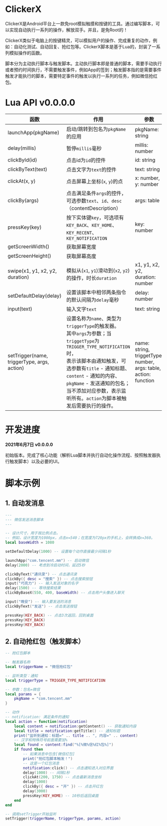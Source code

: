 # ClickerX

ClickerX是Android平台上一款免root模拟触摸和按键的工具。通过编写脚本，可以实现自动执行一系列的操作，解放双手。并且，是免Root的！

ClickerX类似于电脑上的按键精灵，可以模拟用户的操作、完成重复的动作，例如：自动化测试、自动回复、抢红包等。ClickerX脚本是基于Lua的，封装了一系列模拟操作的函数。

脚本分为主动执行脚本与触发脚本。主动执行脚本即是普通的脚本，需要手动执行或者预约时间执行，不需要触发事件，例如App的签到；触发脚本指的是需要事件触发才能执行的脚本，需要特定事件的触发以执行一系列的任务，例如微信抢红包。

# Lua API v0.0.0.0

函数   | 作用 | 参数 
----  | ----  |----  
launchApp(pkgName)  | 启动/跳转到包名为`pkgName`的应用 | pkgName: string
delay(millis)  | 暂停`millis`毫秒 | millis: number
clickById(id) | 点击id为`id`的控件 | id: string
clickByText(text) | 点击文字为`text`的控件 | text: string
clickAt(x, y) | 点击屏幕上坐标(`x`, `y`)的点 | x: number, y: number
clickBy(args) | 点击满足条件`args`的控件，可选参数`text`、`id`、`desc`（contentDescription） | args: table
pressKey(key) | 按下实体键`key`，可选项有`KEY_BACK`、`KEY_HOME`、`KEY_RECENT`、`KEY_NOTIFICATION` | key: number
getScreenWidth() | 获取屏幕宽度 | 
getScreenHeight() | 获取屏幕高度
swipe(x1, y1, x2, y2, duration) | 模拟从(`x1`, `y1`)滑动到(`x2`, `y2`)的操作，时长`duration` | x1, y1, x2, y2, duration: number
setDefaultDelay(delay) | 设置该脚本中相邻两条指令的默认间隔为`delay`毫秒 | delay: number
input(text) | 输入文字`text` | text: string
setTrigger(name, triggerType, args, action) | 设置名称为`name`、类型为`triggerType`的触发器。<br>其中`args`为参数；当`triggetType`为`TRIGGER_TYPE_NOTIFICATION`时，<br>表示该脚本由通知触发，可选参数有`title` - 通知标题、`content` - 通知的内容、`pkgName` - 发送通知的包名；当不添加对应参数，表示监听所有。`action`为脚本被触发后需要执行的操作。 | name: string, triggetType: number, args: table, action: function


# 开发进度

**2021年6月7日 v0.0.0.0**

初始版本。完成了核心功能（解析Lua脚本并执行自动化操作流程、按照触发器执行触发脚本）以及必要的UI。

# 脚本示例

## 1. 自动发消息

```lua
---
--- 微信发送消息脚本
---

-- 设计尺寸，用于按比例点击。
-- 例如，设计宽度为1080px，点击x=540；在宽度为720px的手机上，会转换成x=360。
local baseWidth = 1080

setDefaultDelay(1000) -- 设置每个动作直接最少间隔1秒

launchApp("com.tencent.mm") -- 启动微信
delay(2000) -- 考虑到冷启动时间，延迟5秒

clickByText("通讯录") -- 点击通讯录
clickBy({ desc = "搜索" }) -- 点击搜索按钮
input("巧克力") -- 输入发送对象的名字
delay(1500) -- 等待搜索结果
clickByBaseX(550, 400, baseWidth) -- 点击用户头像进入聊天

input("晚安") -- 输入要发送的消息
clickByText("发送") -- 点击发送按钮

pressKey(KEY_BACK) -- 点击3次返回，回到桌面
pressKey(KEY_BACK)
pressKey(KEY_BACK)
```

## 2. 自动抢红包（触发脚本）

```lua
-- 抢红包脚本

-- 触发器名称
local triggerName = "微信抢红包"

-- 监听类型：通知
local triggerType = TRIGGER_TYPE_NOTIFICATION

-- 参数：包名=微信
local params = {
    pkgName = "com.tencent.mm"
}

-- 动作
-- notification: 满足条件的通知
local action = function(notification)
    local content = notification:getContent() -- 获取通知内容
    local title = notification:getTitle() -- 通知标题
    print("监听到通知：标题=" .. title .. ", 内容=" .. content)
    -- 汉字和特殊符号前面需要加%
    local found = content:find("%[%微%信%红%包%]")
    if found then
        -- 如果消息中包含[微信红包]
        print("抢红包脚本触发！")
        -- 这是一个红包消息
        notification:click() -- 点击通知进入对应界面
        delay(1000) -- 间隔1秒
        clickAt(200, 1750) -- 点击最新消息坐标
        delay(1000)
        clickBy({ desc = "开" }) -- 点击开红包
        delay(3000)
        pressKey(KEY_HOME) -- 10秒后返回桌面
    end
end

-- 调用setTrigger开始监听
setTrigger(triggerName, triggerType, params, action)
```
